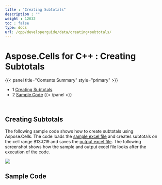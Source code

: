 ```yaml
---
title : "Creating Subtotals" 
description : "" 
weight : 12032 
toc : false
type: docs
url: /cpp/developerguide/data/creating+subtotals/
---
```


# Aspose.Cells for C++ : Creating Subtotals


{{< panel title="Contents Summary" style="primary" >}}
*   1 [Creating Subtotals](#creating-subtotals)
*   2 [Sample Code](#sample-code)
{{< /panel >}}
 

 

## Creating Subtotals

The following sample code shows how to create subtotals using Aspose.Cells. The code loads the [sample excel file](https://docs2.aspose.com/cells/cpp/attachments/21102597/21266433.xlsx) and creates subtotals on the cell range B13:C19 and saves the [output excel file](https://docs2.aspose.com/cells/cpp/attachments/21102597/21266437.xlsx). The following screenshot shows how the sample and output excel file looks after the execution of the code.

![](https://docs2.aspose.com/cells/cpp/attachments/21102597/21266436.png)

## Sample Code

